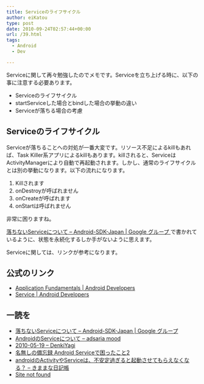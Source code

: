 ```yaml
---
title: Serviceのライフサイクル
author: eiKatou
type: post
date: 2010-09-24T02:57:44+00:00
url: /39.html
tags:
  - Android
  - Dev

---
```

Serviceに関して再々勉強したのでメモです。Serviceを立ち上げる時に、以下の事に注意する必要あります。

  * Serviceのライフサイクル
  * startServiceした場合とbindした場合の挙動の違い
  * Serviceが落ちる場合の考慮

## Serviceのライフサイクル

Serviceが落ちることへの対処が一番大変です。リソース不足によるkillもあれば、Task Killer系アプリによるkillもあります。killされると、ServiceはActivityManagerにより自動で再起動されます。しかし、通常のライフサイクルとは別の挙動になります。以下の流れになります。

  1. Killされます
  2. onDestroyが呼ばれません
  3. onCreateが呼ばれます
  4. onStartは呼ばれません

非常に困りますね。

  <a href="http://groups.google.co.jp/group/android-sdk-japan/browse_thread/thread/6141ccb25a30095b?pli=1" target="_blank">落ちないServiceについて &#8211; Android-SDK-Japan | Google グループ </a>で書かれているように、状態を永続化するしか手がないように思えます。

Serviceに関しては、リンクが参考になります。

## 公式のリンク

  * <a href="http://developer.android.com/guide/topics/fundamentals.html" target="_blank">Application Fundamentals | Android Developers</a>
  * <a href="http://developer.android.com/reference/android/app/Service.html" target="_blank">Service | Android Developers</a>

## 一読を

  *   <a href="http://groups.google.co.jp/group/android-sdk-japan/browse_thread/thread/6141ccb25a30095b?pli=1" target="_blank">落ちないServiceについて &#8211; Android-SDK-Japan | Google グループ </a>
  *  <a href="http://d.hatena.ne.jp/adsaria/20100914/1284435095" target="_blank">AndroidのServiceについて &#8211; adsaria mood</a>
  * <a href="http://d.hatena.ne.jp/terurou/20100519" target="_blank">2010-05-19 &#8211; DenkiYagi</a>
  * <a href="http://nanashimemorandum.blog14.fc2.com/blog-entry-27.html" target="_blank">名無しの備忘録 Android Serviceで困ったこと2</a>
  * <a href="http://www.swingingblue.net/mt/archives/002768.html" target="_blank">androidのActivityやServiceは、不安定過ぎると起動させてもらえなくなる？ &#8211; きままな日記帳</a>
  * <a href="https://sites.google.com/site/rtakiandroid/APIDemos/App/service/foreground-service-controller" target="_blank">Site not found</a>
